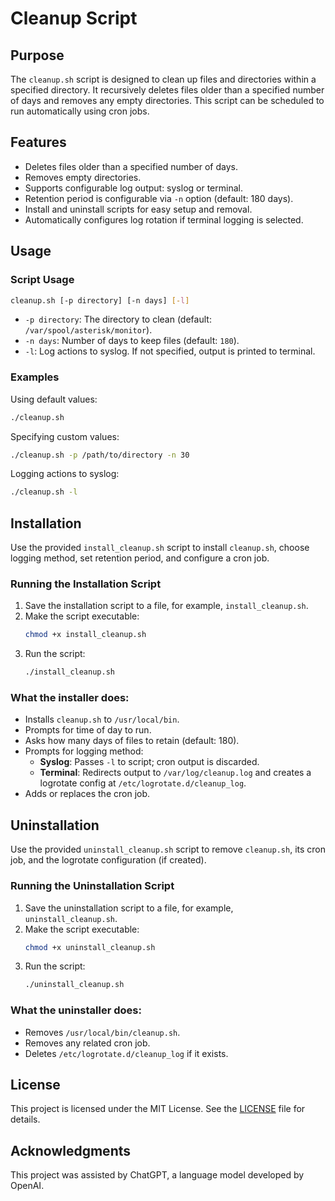 # Cleanup Script

## Purpose

The `cleanup.sh` script is designed to clean up files and directories within a specified directory. It recursively deletes files older than a specified number of days and removes any empty directories. This script can be scheduled to run automatically using cron jobs.

## Features

- Deletes files older than a specified number of days.
- Removes empty directories.
- Supports configurable log output: syslog or terminal.
- Retention period is configurable via `-n` option (default: 180 days).
- Install and uninstall scripts for easy setup and removal.
- Automatically configures log rotation if terminal logging is selected.

## Usage

### Script Usage

```bash
cleanup.sh [-p directory] [-n days] [-l]
```

- `-p directory`: The directory to clean (default: `/var/spool/asterisk/monitor`).
- `-n days`: Number of days to keep files (default: `180`).
- `-l`: Log actions to syslog. If not specified, output is printed to terminal.

### Examples

Using default values:
```bash
./cleanup.sh
```

Specifying custom values:
```bash
./cleanup.sh -p /path/to/directory -n 30
```

Logging actions to syslog:
```bash
./cleanup.sh -l
```

## Installation

Use the provided `install_cleanup.sh` script to install `cleanup.sh`, choose logging method, set retention period, and configure a cron job.

### Running the Installation Script

1. Save the installation script to a file, for example, `install_cleanup.sh`.
2. Make the script executable:
   ```bash
   chmod +x install_cleanup.sh
   ```
3. Run the script:
   ```bash
   ./install_cleanup.sh
   ```

### What the installer does:
- Installs `cleanup.sh` to `/usr/local/bin`.
- Prompts for time of day to run.
- Asks how many days of files to retain (default: 180).
- Prompts for logging method:
   - **Syslog**: Passes `-l` to script; cron output is discarded.
   - **Terminal**: Redirects output to `/var/log/cleanup.log` and creates a logrotate config at `/etc/logrotate.d/cleanup_log`.
- Adds or replaces the cron job.

## Uninstallation

Use the provided `uninstall_cleanup.sh` script to remove `cleanup.sh`, its cron job, and the logrotate configuration (if created).

### Running the Uninstallation Script

1. Save the uninstallation script to a file, for example, `uninstall_cleanup.sh`.
2. Make the script executable:
   ```bash
   chmod +x uninstall_cleanup.sh
   ```
3. Run the script:
   ```bash
   ./uninstall_cleanup.sh
   ```

### What the uninstaller does:
- Removes `/usr/local/bin/cleanup.sh`.
- Removes any related cron job.
- Deletes `/etc/logrotate.d/cleanup_log` if it exists.

## License

This project is licensed under the MIT License. See the [LICENSE](LICENSE) file for details.

## Acknowledgments

This project was assisted by ChatGPT, a language model developed by OpenAI.


